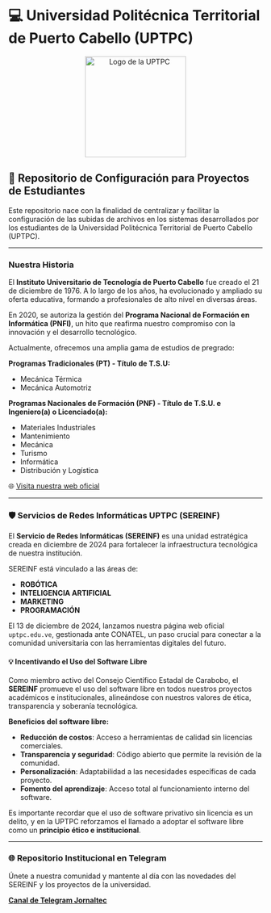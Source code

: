 <!--
**UPTPC/UPTPC** is a ✨ _special_ ✨ repository because its `README.md` (this file) appears on your GitHub profile.

Here are some ideas to get you started:

- 🔭 I’m currently working on ...
- 🌱 I’m currently learning ...
- 👯 I’m looking to collaborate on ...
- 🤔 I’m looking for help with ...
- 💬 Ask me about ...
- 📫 How to reach me: ...
- 😄 Pronouns: ...
- ⚡ Fun fact: ...
-->

# 💻 Universidad Politécnica Territorial de Puerto Cabello (UPTPC)

<p align="center">
  <a href="https://www.uptpc.edu.ve/">
    <img src="https://i.ibb.co/3W9L8W5/logo-uptpc.png" alt="Logo de la UPTPC" width="200"/>
  </a>
</p>

## 🚀 Repositorio de Configuración para Proyectos de Estudiantes

Este repositorio nace con la finalidad de centralizar y facilitar la configuración de las subidas de archivos en los sistemas desarrollados por los estudiantes de la Universidad Politécnica Territorial de Puerto Cabello (UPTPC).

---

### Nuestra Historia

El **Instituto Universitario de Tecnología de Puerto Cabello** fue creado el 21 de diciembre de 1976. A lo largo de los años, ha evolucionado y ampliado su oferta educativa, formando a profesionales de alto nivel en diversas áreas.

En 2020, se autoriza la gestión del **Programa Nacional de Formación en Informática (PNFI)**, un hito que reafirma nuestro compromiso con la innovación y el desarrollo tecnológico.

Actualmente, ofrecemos una amplia gama de estudios de pregrado:

**Programas Tradicionales (PT) - Título de T.S.U:**
* Mecánica Térmica
* Mecánica Automotriz

**Programas Nacionales de Formación (PNF) - Título de T.S.U. e Ingeniero(a) o Licenciado(a):**
* Materiales Industriales
* Mantenimiento
* Mecánica
* Turismo
* Informática
* Distribución y Logística

🌐 [Visita nuestra web oficial](https://www.uptpc.edu.ve/)

---

### 🛡️ Servicios de Redes Informáticas UPTPC (SEREINF)

El **Servicio de Redes Informáticas (SEREINF)** es una unidad estratégica creada en diciembre de 2024 para fortalecer la infraestructura tecnológica de nuestra institución.

SEREINF está vinculado a las áreas de:
* **ROBÓTICA**
* **INTELIGENCIA ARTIFICIAL**
* **MARKETING**
* **PROGRAMACIÓN**

El 13 de diciembre de 2024, lanzamos nuestra página web oficial `uptpc.edu.ve`, gestionada ante CONATEL, un paso crucial para conectar a la comunidad universitaria con las herramientas digitales del futuro.

#### 💡 Incentivando el Uso del Software Libre

Como miembro activo del Consejo Científico Estadal de Carabobo, el **SEREINF** promueve el uso del software libre en todos nuestros proyectos académicos e institucionales, alineándose con nuestros valores de ética, transparencia y soberanía tecnológica.

**Beneficios del software libre:**
* **Reducción de costos**: Acceso a herramientas de calidad sin licencias comerciales.
* **Transparencia y seguridad**: Código abierto que permite la revisión de la comunidad.
* **Personalización**: Adaptabilidad a las necesidades específicas de cada proyecto.
* **Fomento del aprendizaje**: Acceso total al funcionamiento interno del software.

Es importante recordar que el uso de software privativo sin licencia es un delito, y en la UPTPC reforzamos el llamado a adoptar el software libre como un **principio ético e institucional**.

---

### 🌐 Repositorio Institucional en Telegram
Únete a nuestra comunidad y mantente al día con las novedades del SEREINF y los proyectos de la universidad.

[**Canal de Telegram Jornaltec**](https://t.me/jornaltec)
